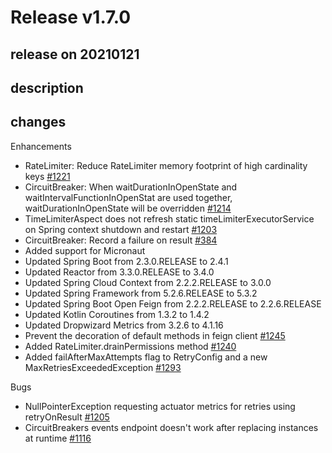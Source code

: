 # Release v1.7.0

## release on 20210121

## description

## changes

Enhancements

* RateLimiter: Reduce RateLimiter memory footprint of high cardinality keys <a href="https://github.com/resilience4j/resilience4j/issues/1221" data-hovercard-type="issue" data-hovercard-url="/resilience4j/resilience4j/issues/1221/hovercard">#1221</a>
* CircuitBreaker: When waitDurationInOpenState and waitIntervalFunctionInOpenStat are used together, waitDurationInOpenState will be overridden <a href="https://github.com/resilience4j/resilience4j/issues/1214" data-hovercard-type="issue" data-hovercard-url="/resilience4j/resilience4j/issues/1214/hovercard">#1214</a>
* TimeLimiterAspect does not refresh static timeLimiterExecutorService on Spring context shutdown and restart <a href="https://github.com/resilience4j/resilience4j/issues/1203" data-hovercard-type="issue" data-hovercard-url="/resilience4j/resilience4j/issues/1203/hovercard">#1203</a>
* CircuitBreaker: Record a failure on result <a href="https://github.com/resilience4j/resilience4j/issues/384" data-hovercard-type="issue" data-hovercard-url="/resilience4j/resilience4j/issues/384/hovercard">#384</a>
* Added support for Micronaut
* Updated Spring Boot from 2.3.0.RELEASE to 2.4.1
* Updated Reactor from 3.3.0.RELEASE to 3.4.0
* Updated Spring Cloud Context from 2.2.2.RELEASE to 3.0.0
* Updated Spring Framework from 5.2.6.RELEASE to 5.3.2
* Updated Spring Boot Open Feign from 2.2.2.RELEASE to 2.2.6.RELEASE
* Updated Kotlin Coroutines from 1.3.2 to 1.4.2
* Updated Dropwizard Metrics from 3.2.6 to 4.1.16
* Prevent the decoration of default methods in feign client <a href="https://github.com/resilience4j/resilience4j/pull/1245" data-hovercard-type="pull_request" data-hovercard-url="/resilience4j/resilience4j/pull/1245/hovercard">#1245</a>
* Added RateLimiter.drainPermissions method <a href="https://github.com/resilience4j/resilience4j/pull/1240" data-hovercard-type="pull_request" data-hovercard-url="/resilience4j/resilience4j/pull/1240/hovercard">#1240</a>
* Added failAfterMaxAttempts flag to RetryConfig and a new MaxRetriesExceededException <a href="https://github.com/resilience4j/resilience4j/pull/1293" data-hovercard-type="pull_request" data-hovercard-url="/resilience4j/resilience4j/pull/1293/hovercard">#1293</a>

Bugs

* NullPointerException requesting actuator metrics for retries using retryOnResult <a href="https://github.com/resilience4j/resilience4j/issues/1205" data-hovercard-type="issue" data-hovercard-url="/resilience4j/resilience4j/issues/1205/hovercard">#1205</a>
* CircuitBreakers events endpoint doesn't work after replacing instances at runtime <a href="https://github.com/resilience4j/resilience4j/issues/1116" data-hovercard-type="issue" data-hovercard-url="/resilience4j/resilience4j/issues/1116/hovercard">#1116</a>

